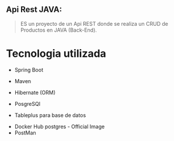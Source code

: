 ## Api Rest JAVA:
> ES un proyecto de un Api REST donde se realiza un CRUD de Productos en JAVA (Back-End).
# Tecnologia utilizada 

  - Spring Boot
  * Maven
  + Hibernate (ORM)
  - PosgreSQl
  * Tableplus para base de datos 
  + Docker Hub postgres - Official Image
  + PostMan 
```
